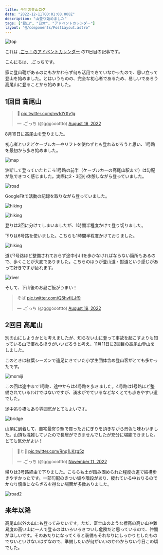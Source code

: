 ```yaml
---
title: 今年の登山ログ
date: "2022-12-11T00:01:00.000Z"
description: "山登り始めました"
tags: ["登山", "日常", "アドベントカレンダー"]
layout: "@/components/PostLayout.astro"
---
```


![top](/blog/assets/images//posts/20221211-climbing-mountains/top.jpg)

これは [.ごっ！のアドベントカレンダー](https://adventar.org/calendars/8199) の11日目の記事です。

こんにちは、.ごっちです。

家に登山靴があるのにもかかわらず何も活用できていなかったので、思い立って登山を始めました。とはいうものの、完全な初心者であるため、易しいであろう高尾山に登ることから始めました。

## 1回目 高尾山

<blockquote class="twitter-tweet"><p lang="und" dir="ltr">🗻 <a href="https://t.co/nw1dYtfy1g">pic.twitter.com/nw1dYtfy1g</a></p>&mdash; .ごっち (@gggooottto) <a href="https://twitter.com/gggooottto/status/1560424255296524289?ref_src=twsrc%5Etfw">August 19, 2022</a></blockquote>

8月19日に高尾山を登りました。

初心者といえどケーブルカーやリフトを使わずとも登れるだろうと思い、1号路を最初から歩き始めました。

![map](/blog/assets/images//posts/20221211-climbing-mountains/map.jpg)

油断して登っていたところ1号路の前半（ケーブルカーの高尾山駅まで）は勾配が急できつく感じました。実際に2・3回小休憩しながら登っていました。

![road](road.jpg)

GoogleFitで活動の記録を取りながら登っていました。

![hiking](/blog/assets/images//posts/20221211-climbing-mountains/hiking3.png)

![hiking](/blog/assets/images//posts/20221211-climbing-mountains/hiking1.png)

登りは2回に分けてしまいましたが、1時間半程度かけて登り切りました。

下りは6号路を使いました。こちらも1時間半程度かけておりました。

![hiking](/blog/assets/images//posts/20221211-climbing-mountains/hiking2.png)

道が1号路ほど整備されておらず途中小川を歩かなければならない箇所もあるので、歩くことが大変でありました。こちらのほうが登山道・獣道という感じがあって好きですが疲れます。

![river](/blog/assets/images//posts/20221211-climbing-mountains/river.jpg)

そして、下山後のお昼ご飯がうまい！

<blockquote class="twitter-tweet"><p lang="ja" dir="ltr">そば <a href="https://t.co/Q5hvfiLJf9">pic.twitter.com/Q5hvfiLJf9</a></p>&mdash; .ごっち (@gggooottto) <a href="https://twitter.com/gggooottto/status/1560495562113585152?ref_src=twsrc%5Etfw">August 19, 2022</a></blockquote>

## 2回目 高尾山

別の山にしようかとも考えましたが、知らない山に登って事故を起こすよりも知っている山で慣れるほうがいいだろうと考え、11月11日に2回目の高尾山登山をしました。

このときは紅葉シーズンで遠足にきていた小学生団体含め登山客がとても多かったです。

![momiji](/blog/assets/images//posts/20221211-climbing-mountains/momiji.jpg)

この回は途中まで1号路、途中からは4号路を歩きました。4号路は1号路ほど整備されているわけではないですが、湧水がでているなどなくとても歩きやすい道でした。

途中吊り橋もあり雰囲気がとてもよいです。

![bridge](/blog/assets/images//posts/20221211-climbing-mountains/bridge.jpg)

山頂に到着して、自宅最寄り駅で買ったおにぎりを頂きながら景色も味わいました。山頂も混雑していたので長居ができませんでしたが充分に堪能できました。とても気分がよい！

<blockquote class="twitter-tweet"><p lang="ja" dir="ltr">🗻と🍙 <a href="https://t.co/Rnq1LKzg5z">pic.twitter.com/Rnq1LKzg5z</a></p>&mdash; .ごっち (@gggooottto) <a href="https://twitter.com/gggooottto/status/1590895277430669313?ref_src=twsrc%5Etfw">November 11, 2022</a></blockquote>

帰りは3号路経由で下りました。こちらも土が踏み固められた程度の道で結構歩きやすかったです。一部勾配のきつい坂や階段があり、疲れている中おりるのでかなり慎重にならざるを得ない場面が多数ありました。

![road2](/blog/assets/images//posts/20221211-climbing-mountains/road2.jpg)

## 来年以降

高尾山以外の山にも登ってみたいです。ただ、富士山のような標高の高い山や難易度の高い山に一人で登るのはいろいろきついし危険だと思っているので、仲間がほしいです。そのあたりになってくると装備もそれなりにしっかりとしたものでないといけないはずなので、準備したいが何がいいのかわからない今日この頃でした。

